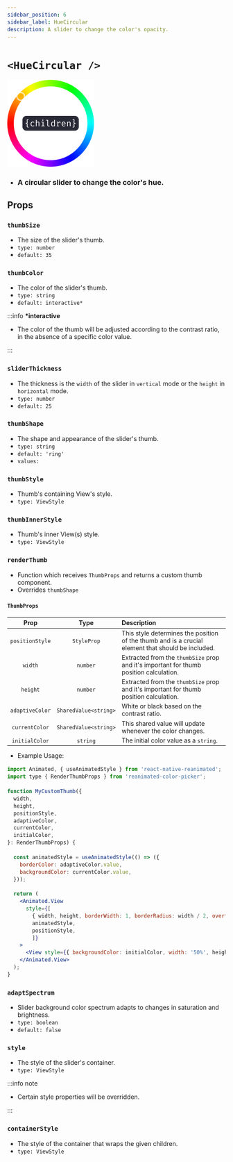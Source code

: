 ```yaml
---
sidebar_position: 6
sidebar_label: HueCircular
description: A slider to change the color's opacity.
---
```

# `<HueCircular />`

![HueCircular](../../../images/HueCircular.png)

- ### A circular slider to change the color's hue.

## Props

### `thumbSize`

- The size of the slider's thumb.
- `type: number`
- `default: 35`

### `thumbColor`

- The color of the slider's thumb.
- `type: string`
- `default: interactive*`

:::info **\*interactive**

- The color of the thumb will be adjusted according to the contrast ratio, in the absence of a specific color value.

:::

### `sliderThickness`

- The thickness is the `width` of the slider in `vertical` mode or the `height` in `horizontal` mode.
- `type: number`
- `default: 25`

### `thumbShape`

- The shape and appearance of the slider's thumb.
- `type: string`
- `default: 'ring'`
- `values:`<shapes/>

### `thumbStyle`

- Thumb's containing View's style.
- `type: ViewStyle`

### `thumbInnerStyle`

- Thumb's inner View(s) style.
- `type: ViewStyle`

### `renderThumb`

- Function which receives `ThumbProps` and returns a custom thumb component.
- Overrides `thumbShape`

#### `ThumbProps`

|      Prop       |         Type          | Description                                                                                       |
| :-------------: | :-------------------: | :------------------------------------------------------------------------------------------------ |
| `positionStyle` |      `StyleProp`      | This style determines the position of the thumb and is a crucial element that should be included. |
|     `width`     |       `number`        | Extracted from the `thumbSize` prop and it's important for thumb position calculation.            |
|    `height`     |       `number`        | Extracted from the `thumbSize` prop and it's important for thumb position calculation.            |
| `adaptiveColor` | `SharedValue<string>` | White or black based on the contrast ratio.                                                       |
| `currentColor`  | `SharedValue<string>` | This shared value will update whenever the color changes.                                         |
| `initialColor`  |       `string`        | The initial color value as a `string`.                                                            |

- Example Usage:

```jsx
import Animated, { useAnimatedStyle } from 'react-native-reanimated';
import type { RenderThumbProps } from 'reanimated-color-picker';

function MyCustomThumb({
  width,
  height,
  positionStyle,
  adaptiveColor,
  currentColor,
  initialColor,
}: RenderThumbProps) {

  const animatedStyle = useAnimatedStyle(() => ({
    borderColor: adaptiveColor.value,
    backgroundColor: currentColor.value,
  }));

  return (
    <Animated.View
      style={[
        { width, height, borderWidth: 1, borderRadius: width / 2, overflow: 'hidden' },
        animatedStyle,
        positionStyle,
        ]}
    >
      <View style={{ backgroundColor: initialColor, width: '50%', height, alignSelf: 'flex-end' }} />
    </Animated.View>
  );
}
```

### `adaptSpectrum`

- Slider background color spectrum adapts to changes in saturation and brightness.
- `type: boolean`
- `default: false`

### `style`

- The style of the slider's container.
- `type: ViewStyle`

:::info note

- Certain style properties will be overridden.

:::

### `containerStyle`

- The style of the container that wraps the given children.
- `type: ViewStyle`